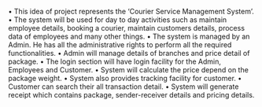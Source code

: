 •	This idea of project represents the ‘Courier Service Management System’.
•	The system will be used for day to day activities such as maintain employee details, booking a courier, maintain customers details, process data of employees and many other things.
•	The system is managed by an Admin. He has all the administrative rights to perform all the required functionalities. 
•	Admin will manage details of branches and price detail of package. 
•	The login section will have login facility for the Admin, Employees and Customer.
•	System will calculate the price depend on the package weight.
•	System also provides tracking facility for customer.
•	Customer can search their all transaction detail.
•	System will generate receipt which contains package, sender-receiver details and pricing details.
